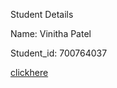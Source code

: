 Student Details 

Name: Vinitha Patel

Student_id: 700764037


[clickhere](https://drive.google.com/file/d/1r-0brPdyEjx22x4RDEvJf-urI4kfU6Qy/view?usp=sharing)


